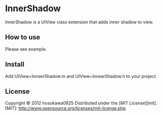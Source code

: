 InnerShadow
======================
InnerShadow is a UIView class extension that adds inner shadow to view.

How to use
------
Please see example.

Install
------
Add UIView+InnserShadow.m and UIView+InnserShadow.h to your project.

License
----------
Copyright &copy; 2012 hosokawa0825
Distributed under the [MIT License][mit].  
[MIT]: http://www.opensource.org/licenses/mit-license.php